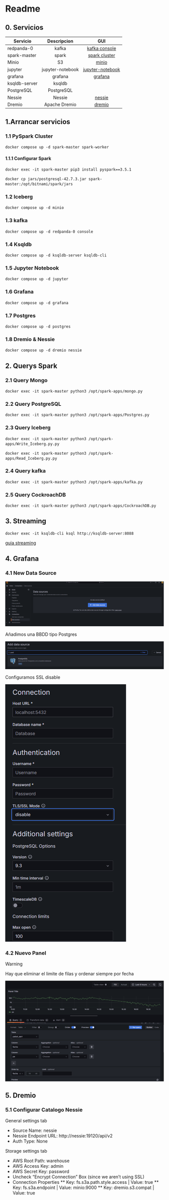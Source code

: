 # Readme

## 0. Servicios

| Servicio | Descripcion | GUI |
| ------------- |:-------------:| :-----:|
| redpanda-0 | kafka | [kafka console](http://localhost:8989) |
| spark-master | spark | [spark cluster](http://localhost:8989) |
| Minio | S3 | [minio](http://localhost:9091) |
| jupyter | jupyter-notebook | [jupyter-notebook](http://localhost:8989) |
| grafana | grafana | [grafana](http://localhost:3000) |
| ksqldb-server | ksqldb |  |
| PostgreSQL | PostgreSQL |  |
| Nessie | Nessie | [nessie](http://localhost:19120) |
| Dremio | Apache Dremio | [dremio](http://localhost:9047) |

## 1.Arrancar servicios

### 1.1 PySpark Cluster

```
docker compose up -d spark-master spark-worker
```

#### 1.1.1 Configurar Spark

```
docker exec -it spark-master pip3 install pyspark==3.5.1 
```

```
docker cp jars/postgresql-42.7.3.jar spark-master:/opt/bitnami/spark/jars
```

### 1.2 Iceberg

```
docker compose up -d minio
```

### 1.3 kafka

```
docker compose up -d redpanda-0 console
```

### 1.4 Ksqldb

```
docker compose up -d ksqldb-server ksqldb-cli
```

### 1.5 Jupyter Notebook

```
docker compose up -d jupyter
```

### 1.6 Grafana

```
docker compose up -d grafana
```

### 1.7 Postgres

```
docker compose up -d postgres
```

### 1.8 Dremio & Nessie

```
docker compose up -d dremio nessie
```

## 2. Querys Spark

### 2.1 Query Mongo

```
docker exec -it spark-master python3 /opt/spark-apps/mongo.py
```

### 2.2 Query PostgreSQL

```
docker exec -it spark-master python3 /opt/spark-apps/Postgres.py
```

### 2.3 Query Iceberg

```
docker exec -it spark-master python3 /opt/spark-apps/Write_Iceberg.py.py
```

```
docker exec -it spark-master python3 /opt/spark-apps/Read_Iceberg.py.py
```

### 2.4 Query kafka

```
docker exec -it spark-master python3 /opt/spark-apps/kafka.py
```

### 2.5 Query CockroachDB

```
docker exec -it spark-master python3 /opt/spark-apps/CockroachDB.py
```

## 3. Streaming

```
docker exec -it ksqldb-cli ksql http://ksqldb-server:8088
```

[guia streaming](https://github.com/fjreig/Pyspark/blob/main/stream.md)

## 4. Grafana

### 4.1 New Data Source

![Architecture](Imagenes/Grafana1.png)

Añadimos una BBDD tipo Postgres

![Architecture](Imagenes/Grafana2.png)

Configuramos SSL disable

![Architecture](Imagenes/Grafana3.png)

### 4.2 Nuevo Panel

> [!WARNING]
> Hay que eliminar el limite de filas y ordenar siempre por fecha

![Architecture](Imagenes/Grafana4.png)


## 5. Dremio

### 5.1 Configurar Catalogo Nessie
General settings tab
* Source Name: nessie
* Nessie Endpoint URL: http://nessie:19120/api/v2
* Auth Type: None

Storage settings tab
* AWS Root Path: warehouse
* AWS Access Key: admin
* AWS Secret Key: password
* Uncheck “Encrypt Connection” Box (since we aren’t using SSL)
* Connection Properties
**  Key: fs.s3a.path.style.access | Value: true
**  Key: fs.s3a.endpoint | Value: minio:9000
**  Key: dremio.s3.compat | Value: true
